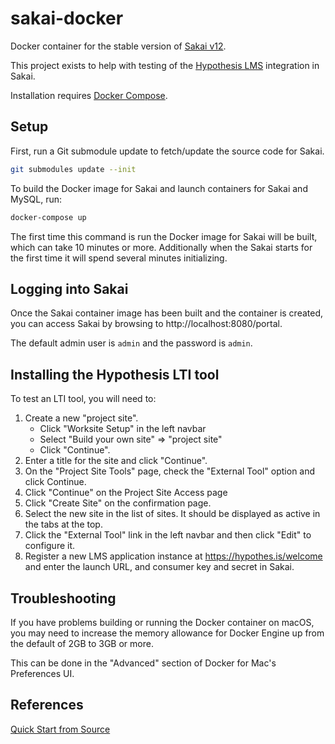 # sakai-docker

Docker container for the stable version of [Sakai v12](https://github.com/sakaiproject/sakai).

This project exists to help with testing of the [Hypothesis
LMS](https://github.com/hypothesis/lms) integration in Sakai.

Installation requires [Docker Compose](https://docs.docker.com/compose/).

## Setup

First, run a Git submodule update to fetch/update the source code for Sakai.

```sh
git submodules update --init
```

To build the Docker image for Sakai and launch containers for Sakai and MySQL,
run:

```sh
docker-compose up
```

The first time this command is run the Docker image for Sakai will be built,
which can take 10 minutes or more. Additionally when the Sakai starts for the
first time it will spend several minutes initializing.

## Logging into Sakai

Once the Sakai container image has been built and the container is created,
you can access Sakai by browsing to http://localhost:8080/portal.

The default admin user is `admin` and the password is `admin`.

## Installing the Hypothesis LTI tool

To test an LTI tool, you will need to:

1. Create a new "project site".
   - Click "Worksite Setup" in the left navbar
   - Select "Build your own site" => "project site"
   - Click "Continue".
2. Enter a title for the site and click "Continue".
3. On the "Project Site Tools" page, check the "External Tool" option and click
   Continue.
4. Click "Continue" on the Project Site Access page
5. Click "Create Site" on the confirmation page.
6. Select the new site in the list of sites. It should be displayed as active
   in the tabs at the top.
7. Click the "External Tool" link in the left navbar and then click "Edit"
   to configure it.
8. Register a new LMS application instance at https://hypothes.is/welcome
   and enter the launch URL, and consumer key and secret in Sakai.

## Troubleshooting

If you have problems building or running the Docker container on macOS, you may
need to increase the memory allowance for Docker Engine up from the default of
2GB to 3GB or more.

This can be done in the "Advanced" section of Docker for Mac's Preferences UI.

## References

[Quick Start from Source](https://github.com/sakaiproject/sakai/wiki/Quick-Start-from-Source)
